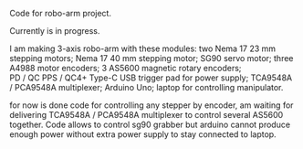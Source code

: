 Code for robo-arm project.

Currently is in progress. 

I am making 3-axis robo-arm with these modules:
two Nema 17 23 mm stepping motors;
Nema 17 40 mm stepping motor;
SG90 servo motor;
three A4988 motor encoders;
3 AS5600 magnetic rotary encoders;  
PD / QC PPS / QC4+ Type-C USB trigger pad for power supply;
TCA9548A / PCA9548A multiplexer;
Arduino Uno;
laptop for controlling manipulator.

for now is done code for controlling any stepper by encoder, am waiting for delivering TCA9548A / PCA9548A multiplexer to control several AS5600 together. Code allows to control sg90 grabber but arduino cannot produce enough power without extra power supply to stay connected to laptop.
